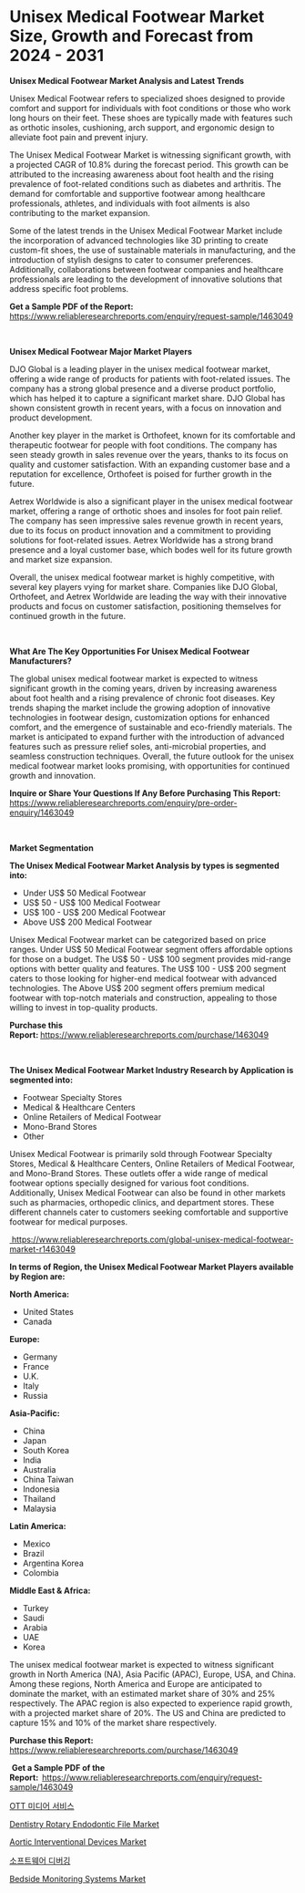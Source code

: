 <p><h1>Unisex Medical Footwear Market Size, Growth and Forecast from 2024 - 2031</h1></p><p><strong>Unisex Medical Footwear Market Analysis and Latest Trends</strong></p>
<p><p>Unisex Medical Footwear refers to specialized shoes designed to provide comfort and support for individuals with foot conditions or those who work long hours on their feet. These shoes are typically made with features such as orthotic insoles, cushioning, arch support, and ergonomic design to alleviate foot pain and prevent injury.</p><p>The Unisex Medical Footwear Market is witnessing significant growth, with a projected CAGR of 10.8% during the forecast period. This growth can be attributed to the increasing awareness about foot health and the rising prevalence of foot-related conditions such as diabetes and arthritis. The demand for comfortable and supportive footwear among healthcare professionals, athletes, and individuals with foot ailments is also contributing to the market expansion.</p><p>Some of the latest trends in the Unisex Medical Footwear Market include the incorporation of advanced technologies like 3D printing to create custom-fit shoes, the use of sustainable materials in manufacturing, and the introduction of stylish designs to cater to consumer preferences. Additionally, collaborations between footwear companies and healthcare professionals are leading to the development of innovative solutions that address specific foot problems.</p></p>
<p><strong>Get a Sample PDF of the Report:&nbsp;</strong> <a href="https://www.reliableresearchreports.com/enquiry/request-sample/1463049">https://www.reliableresearchreports.com/enquiry/request-sample/1463049</a></p>
<p>&nbsp;</p>
<p><strong>Unisex Medical Footwear Major Market Players</strong></p>
<p><p>DJO Global is a leading player in the unisex medical footwear market, offering a wide range of products for patients with foot-related issues. The company has a strong global presence and a diverse product portfolio, which has helped it to capture a significant market share. DJO Global has shown consistent growth in recent years, with a focus on innovation and product development.</p><p>Another key player in the market is Orthofeet, known for its comfortable and therapeutic footwear for people with foot conditions. The company has seen steady growth in sales revenue over the years, thanks to its focus on quality and customer satisfaction. With an expanding customer base and a reputation for excellence, Orthofeet is poised for further growth in the future.</p><p>Aetrex Worldwide is also a significant player in the unisex medical footwear market, offering a range of orthotic shoes and insoles for foot pain relief. The company has seen impressive sales revenue growth in recent years, due to its focus on product innovation and a commitment to providing solutions for foot-related issues. Aetrex Worldwide has a strong brand presence and a loyal customer base, which bodes well for its future growth and market size expansion.</p><p>Overall, the unisex medical footwear market is highly competitive, with several key players vying for market share. Companies like DJO Global, Orthofeet, and Aetrex Worldwide are leading the way with their innovative products and focus on customer satisfaction, positioning themselves for continued growth in the future.</p></p>
<p>&nbsp;</p>
<p><strong>What Are The Key Opportunities For Unisex Medical Footwear Manufacturers?</strong></p>
<p><p>The global unisex medical footwear market is expected to witness significant growth in the coming years, driven by increasing awareness about foot health and a rising prevalence of chronic foot diseases. Key trends shaping the market include the growing adoption of innovative technologies in footwear design, customization options for enhanced comfort, and the emergence of sustainable and eco-friendly materials. The market is anticipated to expand further with the introduction of advanced features such as pressure relief soles, anti-microbial properties, and seamless construction techniques. Overall, the future outlook for the unisex medical footwear market looks promising, with opportunities for continued growth and innovation.</p></p>
<p><strong>Inquire or Share Your Questions If Any Before Purchasing This Report:</strong> <a href="https://www.reliableresearchreports.com/enquiry/pre-order-enquiry/1463049">https://www.reliableresearchreports.com/enquiry/pre-order-enquiry/1463049</a></p>
<p>&nbsp;</p>
<p><strong>Market Segmentation</strong></p>
<p><strong>The Unisex Medical Footwear Market Analysis by types is segmented into:</strong></p>
<p><ul><li>Under US$ 50 Medical Footwear</li><li>US$ 50 - US$ 100 Medical Footwear</li><li>US$ 100 - US$ 200 Medical Footwear</li><li>Above US$ 200 Medical Footwear</li></ul></p>
<p><p>Unisex Medical Footwear market can be categorized based on price ranges. Under US$ 50 Medical Footwear segment offers affordable options for those on a budget. The US$ 50 - US$ 100 segment provides mid-range options with better quality and features. The US$ 100 - US$ 200 segment caters to those looking for higher-end medical footwear with advanced technologies. The Above US$ 200 segment offers premium medical footwear with top-notch materials and construction, appealing to those willing to invest in top-quality products.</p></p>
<p><strong>Purchase this Report:&nbsp;</strong><a href="https://www.reliableresearchreports.com/purchase/1463049">https://www.reliableresearchreports.com/purchase/1463049</a></p>
<p>&nbsp;</p>
<p><strong>The Unisex Medical Footwear Market Industry Research by Application is segmented into:</strong></p>
<p><ul><li>Footwear Specialty Stores</li><li>Medical & Healthcare Centers</li><li>Online Retailers of Medical Footwear</li><li>Mono-Brand Stores</li><li>Other</li></ul></p>
<p><p>Unisex Medical Footwear is primarily sold through Footwear Specialty Stores, Medical & Healthcare Centers, Online Retailers of Medical Footwear, and Mono-Brand Stores. These outlets offer a wide range of medical footwear options specially designed for various foot conditions. Additionally, Unisex Medical Footwear can also be found in other markets such as pharmacies, orthopedic clinics, and department stores. These different channels cater to customers seeking comfortable and supportive footwear for medical purposes.</p></p>
<p><a href="https://www.reliableresearchreports.com/global-unisex-medical-footwear-market-r1463049">&nbsp;https://www.reliableresearchreports.com/global-unisex-medical-footwear-market-r1463049</a></p>
<p><strong>In terms of Region, the Unisex Medical Footwear Market Players available by Region are:</strong></p>
<p>
    <p> <strong> North America: </strong>
        <ul>
            <li>United States</li>
            <li>Canada</li>
        </ul>
        </p> 
    <p> <strong> Europe: </strong>
        <ul>
            <li>Germany</li>
            <li>France</li>
            <li>U.K.</li>
            <li>Italy</li>
            <li>Russia</li>
        </ul>
        </p> 
    <p> <strong> Asia-Pacific: </strong>
        <ul>
            <li>China</li>
            <li>Japan</li>
            <li>South Korea</li>
            <li>India</li>
            <li>Australia</li>
            <li>China Taiwan</li>
            <li>Indonesia</li>
            <li>Thailand</li>
            <li>Malaysia</li>
        </ul>
        </p> 
    <p> <strong> Latin America: </strong>
        <ul>
            <li>Mexico</li>
            <li>Brazil</li>
            <li>Argentina Korea</li>
            <li>Colombia</li>
        </ul>
        </p> 
    <p> <strong> Middle East & Africa: </strong>
        <ul>
            <li>Turkey</li>
            <li>Saudi</li>
            <li>Arabia</li>
            <li>UAE</li>
            <li>Korea</li>
        </ul>
    </p>
    </p>
<p><p>The unisex medical footwear market is expected to witness significant growth in North America (NA), Asia Pacific (APAC), Europe, USA, and China. Among these regions, North America and Europe are anticipated to dominate the market, with an estimated market share of 30% and 25% respectively. The APAC region is also expected to experience rapid growth, with a projected market share of 20%. The US and China are predicted to capture 15% and 10% of the market share respectively.</p></p>
<p><strong>Purchase this Report: </strong><a href="https://www.reliableresearchreports.com/purchase/1463049">https://www.reliableresearchreports.com/purchase/1463049</a></p>
<p>&nbsp;<strong>Get a Sample PDF of the Report:&nbsp;&nbsp;</strong><a href="https://www.reliableresearchreports.com/enquiry/request-sample/1463049">https://www.reliableresearchreports.com/enquiry/request-sample/1463049</a></p>
<p><strong></strong></p>
<p><p><a href="https://github.com/tasfiyaj85/Market-Research-Report-List-2/blob/main/704903576573.md">OTT 미디어 서비스</a></p><p><a href="https://github.com/Sherrillcrooksxa8i18ucf2m/Market-Research-Report-List-3/blob/main/dentistry-rotary-endodontic-file-market.md">Dentistry Rotary Endodontic File Market</a></p><p><a href="https://github.com/AlysaLedner2023/Market-Research-Report-List-2/blob/main/aortic-interventional-devices-market.md">Aortic Interventional Devices Market</a></p><p><a href="https://github.com/njolsky1/Market-Research-Report-List-2/blob/main/367221076572.md">소프트웨어 디버깅</a></p><p><a href="https://github.com/JermaineCrona2023/Market-Research-Report-List-2/blob/main/bedside-monitoring-systems-market.md">Bedside Monitoring Systems Market</a></p></p>